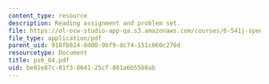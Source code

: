 ```yaml
---
content_type: resource
description: Reading assignment and problem set.
file: https://ol-ocw-studio-app-qa.s3.amazonaws.com/courses/6-541j-speech-communication-spring-2004/be81e87c01f3864125cf081a6b55b8ab_ps6_04.pdf
file_type: application/pdf
parent_uid: 918fb024-8d00-9bf9-dc74-151c060c276d
resourcetype: Document
title: ps6_04.pdf
uid: be81e87c-01f3-8641-25cf-081a6b55b8ab
---
```

